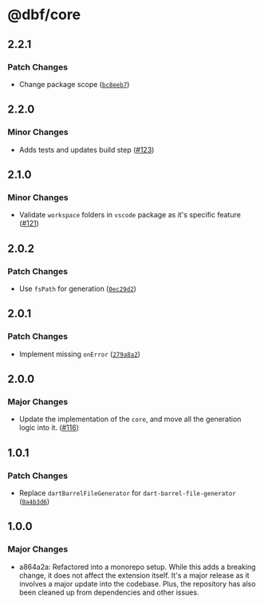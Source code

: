 # @dbf/core

## 2.2.1

### Patch Changes

- Change package scope ([`bc8eeb7`](https://github.com/mikededo/dart-barrel-file-generator/commit/bc8eeb7107a78f77722211856c846c60501e2c81))

## 2.2.0

### Minor Changes

- Adds tests and updates build step ([#123](https://github.com/mikededo/dart-barrel-file-generator/pull/123))

## 2.1.0

### Minor Changes

- Validate `workspace` folders in `vscode` package as it's specific feature ([#121](https://github.com/mikededo/dart-barrel-file-generator/pull/121))

## 2.0.2

### Patch Changes

- Use `fsPath` for generation ([`0ec29d2`](https://github.com/mikededo/dart-barrel-file-generator/commit/0ec29d2408e11e4c94860cdd3d971ade7b3bc4ea))

## 2.0.1

### Patch Changes

- Implement missing `onError` ([`279a8a2`](https://github.com/mikededo/dart-barrel-file-generator/commit/279a8a2794fd83ae1d2d350aac4e060098c010df))

## 2.0.0

### Major Changes

- Update the implementation of the `core`, and move all the generation logic into it. ([#116](https://github.com/mikededo/dart-barrel-file-generator/pull/116))

## 1.0.1

### Patch Changes

- Replace `dartBarrelFileGenerator` for `dart-barrel-file-generator` ([`0a4b3d6`](https://github.com/mikededo/dart-barrel-file-generator/commit/0a4b3d6e1188aa528d33aa33f578416ccb684b11))

## 1.0.0

### Major Changes

- a864a2a: Refactored into a monorepo setup. While this adds a breaking change, it does not
  affect the extension itself. It's a major release as it involves a major update
  into the codebase.
  Plus, the repository has also been cleaned up from dependencies and other
  issues.
